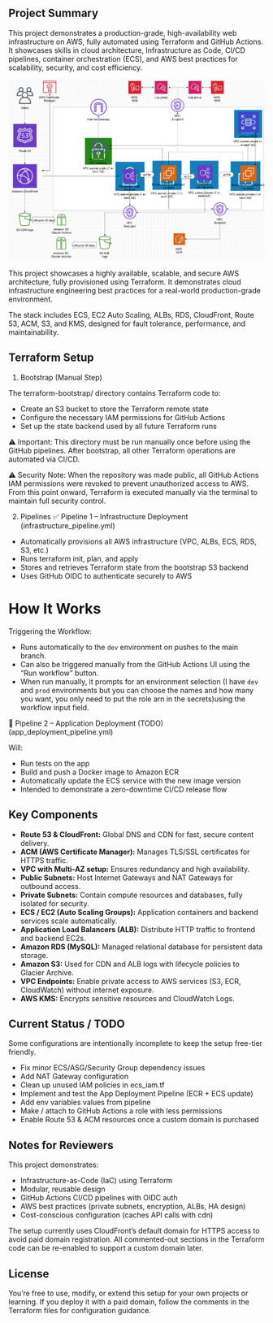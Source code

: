 ## Project Summary
This project demonstrates a production-grade, high-availability web infrastructure on AWS, fully automated using Terraform and GitHub Actions.
It showcases skills in cloud architecture, Infrastructure as Code, CI/CD pipelines, container orchestration (ECS), and AWS best practices for scalability, security, and cost efficiency.

![Architecture Diagram](architecture.jpg)

This project showcases a highly available, scalable, and secure AWS architecture, fully provisioned using Terraform.
It demonstrates cloud infrastructure engineering best practices for a real-world production-grade environment.

The stack includes ECS, EC2 Auto Scaling, ALBs, RDS, CloudFront, Route 53, ACM, S3, and KMS, designed for fault tolerance, performance, and maintainability.

## Terraform Setup

1. Bootstrap (Manual Step)

The terraform-bootstrap/ directory contains Terraform code to:

- Create an S3 bucket to store the Terraform remote state
- Configure the necessary IAM permissions for GitHub Actions
- Set up the state backend used by all future Terraform runs

⚠️ Important:
This directory must be run manually once before using the GitHub pipelines.
After bootstrap, all other Terraform operations are automated via CI/CD.

⚠️ Security Note:
When the repository was made public, all GitHub Actions IAM permissions were revoked to prevent unauthorized access to AWS.
From this point onward, Terraform is executed manually via the terminal to maintain full security control.

2. Pipelines
✅ Pipeline 1 – Infrastructure Deployment (infrastructure_pipeline.yml)

- Automatically provisions all AWS infrastructure (VPC, ALBs, ECS, RDS, S3, etc.)
- Runs terraform init, plan, and apply
- Stores and retrieves Terraform state from the bootstrap S3 backend
- Uses GitHub OIDC to authenticate securely to AWS

# How It Works

Triggering the Workflow:
- Runs automatically to the `dev` environment on pushes to the main branch.
- Can also be triggered manually from the GitHub Actions UI using the “Run workflow” button.
- When run manually, it prompts for an environment selection (I have `dev` and `prod` environments but you can choose the 
names and how many you want, you only need to put the role arn in the secrets)using the workflow input field.

🧩 Pipeline 2 – Application Deployment (TODO) (app_deployment_pipeline.yml)

Will:

- Run tests on the app
- Build and push a Docker image to Amazon ECR
- Automatically update the ECS service with the new image version
- Intended to demonstrate a zero-downtime CI/CD release flow

## Key Components

- **Route 53 & CloudFront:** Global DNS and CDN for fast, secure content delivery.
- **ACM (AWS Certificate Manager):** Manages TLS/SSL certificates for HTTPS traffic.
- **VPC with Multi-AZ setup:** Ensures redundancy and high availability.
- **Public Subnets:** Host Internet Gateways and NAT Gateways for outbound access.
- **Private Subnets:** Contain compute resources and databases, fully isolated for security.
- **ECS / EC2 (Auto Scaling Groups):** Application containers and backend services scale automatically.
- **Application Load Balancers (ALB):** Distribute HTTP traffic to frontend and backend EC2s.
- **Amazon RDS (MySQL):** Managed relational database for persistent data storage.
- **Amazon S3:** Used for CDN and ALB logs with lifecycle policies to Glacier Archive.
- **VPC Endpoints:** Enable private access to AWS services (S3, ECR, CloudWatch) without internet exposure.
- **AWS KMS:** Encrypts sensitive resources and CloudWatch Logs.

## Current Status / TODO

Some configurations are intentionally incomplete to keep the setup free-tier friendly.

- Fix minor ECS/ASG/Security Group dependency issues
- Add NAT Gateway configuration
- Clean up unused IAM policies in ecs_iam.tf
- Implement and test the App Deployment Pipeline (ECR + ECS update)
- Add env variables values from pipeline
- Make / attach to GitHub Actions a role with less permissions
- Enable Route 53 & ACM resources once a custom domain is purchased 

## Notes for Reviewers

This project demonstrates:

- Infrastructure-as-Code (IaC) using Terraform
- Modular, reusable design
- GitHub Actions CI/CD pipelines with OIDC auth
- AWS best practices (private subnets, encryption, ALBs, HA design)
- Cost-conscious configuration (caches API calls with cdn)

The setup currently uses CloudFront’s default domain for HTTPS access to avoid paid domain registration.
All commented-out sections in the Terraform code can be re-enabled to support a custom domain later.

## License

You’re free to use, modify, or extend this setup for your own projects or learning.
If you deploy it with a paid domain, follow the comments in the Terraform files for configuration guidance.

